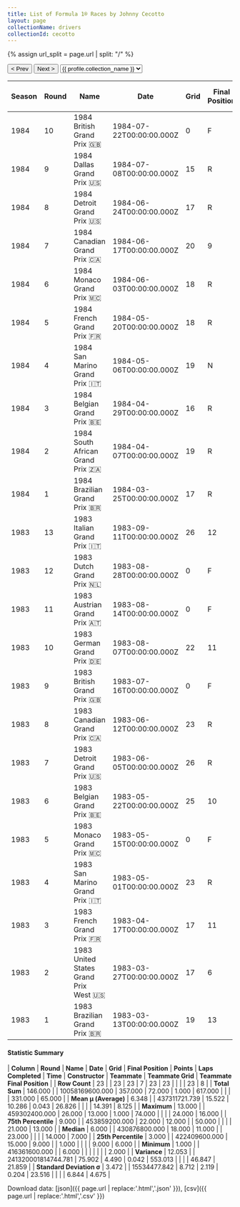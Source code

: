 ```yaml
---
title: List of Formula 1® Races by Johnny Cecotto
layout: page
collectionName: drivers
collectionId: cecotto
---
```


{% assign url_split = page.url | split: "/" %}
<div id="collection-navigation">
<button onclick="selector.options[selector.selectedIndex-1].value && (window.location = selector.options[selector.selectedIndex-1].value);">&lt; Prev</button>
<button onclick="selector.options[selector.selectedIndex+1].value && (window.location = selector.options[selector.selectedIndex+1].value);">Next &gt;</button>
<select id="selector" onchange="this.options[this.selectedIndex].value && (window.location = this.options[this.selectedIndex].value);">
  {% for collectionId in site.data[page.collectionName].refs %}
    {% if collectionId == page.collectionId %}
      {% assign selected = "selected" %}
    {% else %}
      {% assign selected = "" %}
    {% endif %}
    {% assign profile = site.data[page.collectionName][collectionId].profile %}
    <option value="/f1/{{ page.collectionName }}/{{ collectionId }}/{{ url_split[4] }}" {{ selected }}>{{ profile.collection_name }}</option>
  {% endfor %}
</select>
</div>

| Season | Round | Name | Date | Grid | Final Position | Points | Laps Completed | Time | Constructor | Teammate | Teammate Grid | Teammate Final Position |
|--|--|--|--|--|--|--|--|--|--|--|--|--|
| 1984 | 10 | 1984 British Grand Prix 🇬🇧 | 1984-07-22T00:00:00.000Z | 0 | F | 0.0 | 0 |   | Toleman 🇬🇧 | [Ayrton Senna 🇧🇷](/f1/drivers/senna) | 7 | 3 |
| 1984 | 9 | 1984 Dallas Grand Prix 🇺🇸 | 1984-07-08T00:00:00.000Z | 15 | R | 0.0 | 25 |   | Toleman 🇬🇧 | [Ayrton Senna 🇧🇷](/f1/drivers/senna) | 6 | R |
| 1984 | 8 | 1984 Detroit Grand Prix 🇺🇸 | 1984-06-24T00:00:00.000Z | 17 | R | 0.0 | 23 |   | Toleman 🇬🇧 | [Ayrton Senna 🇧🇷](/f1/drivers/senna) | 7 | R |
| 1984 | 7 | 1984 Canadian Grand Prix 🇨🇦 | 1984-06-17T00:00:00.000Z | 20 | 9 | 0.0 | 68 |   | Toleman 🇬🇧 | [Ayrton Senna 🇧🇷](/f1/drivers/senna) | 9 | 7 |
| 1984 | 6 | 1984 Monaco Grand Prix 🇲🇨 | 1984-06-03T00:00:00.000Z | 18 | R | 0.0 | 1 |   | Toleman 🇬🇧 | [Ayrton Senna 🇧🇷](/f1/drivers/senna) | 13 | 2 |
| 1984 | 5 | 1984 French Grand Prix 🇫🇷 | 1984-05-20T00:00:00.000Z | 18 | R | 0.0 | 22 |   | Toleman 🇬🇧 | [Ayrton Senna 🇧🇷](/f1/drivers/senna) | 13 | R |
| 1984 | 4 | 1984 San Marino Grand Prix 🇮🇹 | 1984-05-06T00:00:00.000Z | 19 | N | 0.0 | 52 |   | Toleman 🇬🇧 | [Ayrton Senna 🇧🇷](/f1/drivers/senna) | 0 | F |
| 1984 | 3 | 1984 Belgian Grand Prix 🇧🇪 | 1984-04-29T00:00:00.000Z | 16 | R | 0.0 | 1 |   | Toleman 🇬🇧 | [Ayrton Senna 🇧🇷](/f1/drivers/senna) | 19 | 6 |
| 1984 | 2 | 1984 South African Grand Prix 🇿🇦 | 1984-04-07T00:00:00.000Z | 19 | R | 0.0 | 26 |   | Toleman 🇬🇧 | [Ayrton Senna 🇧🇷](/f1/drivers/senna) | 13 | 6 |
| 1984 | 1 | 1984 Brazilian Grand Prix 🇧🇷 | 1984-03-25T00:00:00.000Z | 17 | R | 0.0 | 18 |   | Toleman 🇬🇧 | [Ayrton Senna 🇧🇷](/f1/drivers/senna) | 16 | R |
| 1983 | 13 | 1983 Italian Grand Prix 🇮🇹 | 1983-09-11T00:00:00.000Z | 26 | 12 | 0.0 | 50 |   |   | [Roberto Guerrero 🇨🇴](/f1/drivers/guerrero) | 21 | 13 |
| 1983 | 12 | 1983 Dutch Grand Prix 🇳🇱 | 1983-08-28T00:00:00.000Z | 0 | F | 0.0 | 0 |   |   | [Roberto Guerrero 🇨🇴](/f1/drivers/guerrero) | 20 | 12 |
| 1983 | 11 | 1983 Austrian Grand Prix 🇦🇹 | 1983-08-14T00:00:00.000Z | 0 | F | 0.0 | 0 |   |   | [Roberto Guerrero 🇨🇴](/f1/drivers/guerrero) | 21 | R |
| 1983 | 10 | 1983 German Grand Prix 🇩🇪 | 1983-08-07T00:00:00.000Z | 22 | 11 | 0.0 | 44 |   |   | [Roberto Guerrero 🇨🇴](/f1/drivers/guerrero) | 24 | R |
| 1983 | 9 | 1983 British Grand Prix 🇬🇧 | 1983-07-16T00:00:00.000Z | 0 | F | 0.0 | 0 |   |   | [Roberto Guerrero 🇨🇴](/f1/drivers/guerrero) | 21 | 16 |
| 1983 | 8 | 1983 Canadian Grand Prix 🇨🇦 | 1983-06-12T00:00:00.000Z | 23 | R | 0.0 | 17 |   |   | [Roberto Guerrero 🇨🇴](/f1/drivers/guerrero) | 21 | R |
| 1983 | 7 | 1983 Detroit Grand Prix 🇺🇸 | 1983-06-05T00:00:00.000Z | 26 | R | 0.0 | 34 |   |   | [Roberto Guerrero 🇨🇴](/f1/drivers/guerrero) | 11 | N |
| 1983 | 6 | 1983 Belgian Grand Prix 🇧🇪 | 1983-05-22T00:00:00.000Z | 25 | 10 | 0.0 | 39 |   |   | [Roberto Guerrero 🇨🇴](/f1/drivers/guerrero) | 14 | R |
| 1983 | 5 | 1983 Monaco Grand Prix 🇲🇨 | 1983-05-15T00:00:00.000Z | 0 | F | 0.0 | 0 |   |   | [Roberto Guerrero 🇨🇴](/f1/drivers/guerrero) | 0 | F |
| 1983 | 4 | 1983 San Marino Grand Prix 🇮🇹 | 1983-05-01T00:00:00.000Z | 23 | R | 0.0 | 11 |   |   | [Roberto Guerrero 🇨🇴](/f1/drivers/guerrero) | 21 | R |
| 1983 | 3 | 1983 French Grand Prix 🇫🇷 | 1983-04-17T00:00:00.000Z | 17 | 11 | 0.0 | 52 |   |   | [Roberto Guerrero 🇨🇴](/f1/drivers/guerrero) | 22 | R |
| 1983 | 2 | 1983 United States Grand Prix West 🇺🇸 | 1983-03-27T00:00:00.000Z | 17 | 6 | 1.0 | 74 |   |   | [Roberto Guerrero 🇨🇴](/f1/drivers/guerrero) | 18 | R |
| 1983 | 1 | 1983 Brazilian Grand Prix 🇧🇷 | 1983-03-13T00:00:00.000Z | 19 | 13 | 0.0 | 60 |   |   | [Roberto Guerrero 🇨🇴](/f1/drivers/guerrero) | 14 | N |

#### Statistic Summary

| **Column** | **Round** | **Name** | **Date** | **Grid** | **Final Position** | **Points** | **Laps Completed** | **Time** | **Constructor** | **Teammate** | **Teammate Grid** | **Teammate Final Position** |
| **Row Count** | 23 |  | 23 | 23 | 7 | 23 | 23 |  |  |  | 23 | 8 |
| **Total Sum** | 146.000 |  | 10058169600.000 | 357.000 | 72.000 | 1.000 | 617.000 |  |  |  | 331.000 | 65.000 |
| **Mean μ (Average)** | 6.348 |  | 437311721.739 | 15.522 | 10.286 | 0.043 | 26.826 |  |  |  | 14.391 | 8.125 |
| **Maximum** | 13.000 |  | 459302400.000 | 26.000 | 13.000 | 1.000 | 74.000 |  |  |  | 24.000 | 16.000 |
| **75th Percentile** | 9.000 |  | 453859200.000 | 22.000 | 12.000 |  | 50.000 |  |  |  | 21.000 | 13.000 |
| **Median** | 6.000 |  | 430876800.000 | 18.000 | 11.000 |  | 23.000 |  |  |  | 14.000 | 7.000 |
| **25th Percentile** | 3.000 |  | 422409600.000 | 15.000 | 9.000 |  | 1.000 |  |  |  | 9.000 | 6.000 |
| **Minimum** | 1.000 |  | 416361600.000 |  | 6.000 |  |  |  |  |  |  | 2.000 |
| **Variance** | 12.053 |  | 241320001814744.781 | 75.902 | 4.490 | 0.042 | 553.013 |  |  |  | 46.847 | 21.859 |
| **Standard Deviation σ** | 3.472 |  | 15534477.842 | 8.712 | 2.119 | 0.204 | 23.516 |  |  |  | 6.844 | 4.675 |

Download data: [json]({{ page.url | replace:'.html','.json' }}), [csv]({{ page.url | replace:'.html','.csv' }})
